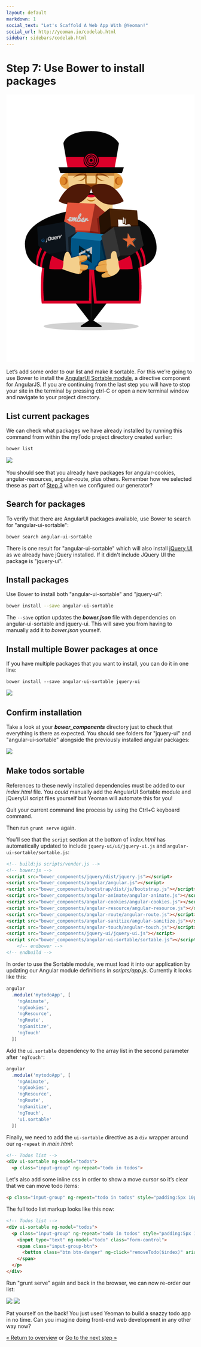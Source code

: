 ```yaml
---
layout: default
markdown: 1
social_text: "Let's Scaffold A Web App With @Yeoman!"
social_url: http://yeoman.io/codelab.html
sidebar: sidebars/codelab.html
---
```


# Step 7: Use Bower to install packages

<div class="mast-holder">
  <img src="/assets/img/yeoman-005.png">
</div>

Let’s add some order to our list and make it sortable. For this we’re going to use Bower to install the [AngularUI Sortable module](https://github.com/angular-ui/ui-sortable), a directive component for AngularJS. If you are continuing from the last step you will have to stop your site in the terminal by pressing ctrl-C or open a new terminal window and navigate to your project directory.

## List current packages

We can check what packages we have already installed by running this command from within the myTodo project directory created earlier:

```sh
bower list
```

![](/assets/img/codelab/image_22.png)

You should see that you already have packages for angular-cookies, angular-resources, angular-route, plus others. Remember how we selected these as part of [Step 3](scaffold-app.html#configure) when we configured our generator?

## Search for packages

To verify that there are AngularUI packages available, use Bower to search for "angular-ui-sortable":

```sh
bower search angular-ui-sortable
```

There is one result for "angular-ui-sortable" which will also install [jQuery UI](http://jqueryui.com/) as we already have jQuery installed. If it didn't include JQuery UI the package is "jquery-ui".

<h2 id="install">Install packages</h2>

Use Bower to install both "angular-ui-sortable" and "jquery-ui":

```sh
bower install --save angular-ui-sortable
```


The `--save` option updates the ***bower.json*** file with dependencies on angular-ui-sortable and jquery-ui. This will save you from having to manually add it to *bower.json* yourself.

<div class="note tip">

  <h2>Install multiple Bower packages at once</h2>

  <p>If you have multiple packages that you want to install, you can do it in one line:</p>

<pre>
<code class="language-sh">bower install --save angular-ui-sortable jquery-ui</code>
</pre>

</div>

![](/assets/img/codelab/image_24.png)

## Confirm installation

Take a look at your ***bower_components*** directory just to check that everything is there as expected. You should see folders for "jquery-ui" and "angular-ui-sortable" alongside the previously installed angular packages:

![](/assets/img/codelab/image_25.png)

<h2 id="implement">Make todos sortable</h2>

References to these newly installed dependencies must be added to our *index.html* file. You *could* manually add the AngularUI Sortable module and jQueryUI script files yourself but Yeoman will automate this for you!

Quit your current command line process by using the <span class="keyboard">Ctrl</span>+<span class="keyboard">C</span> keyboard command.

Then run `grunt serve` again.

You'll see that the `script` section at the bottom of *index.html* has automatically updated to include `jquery-ui/ui/jquery-ui.js` and `angular-ui-sortable/sortable.js`:

```html
<!-- build:js scripts/vendor.js -->
<!-- bower:js -->
<script src="bower_components/jquery/dist/jquery.js"></script>
<script src="bower_components/angular/angular.js"></script>
<script src="bower_components/bootstrap/dist/js/bootstrap.js"></script>
<script src="bower_components/angular-animate/angular-animate.js"></script>
<script src="bower_components/angular-cookies/angular-cookies.js"></script>
<script src="bower_components/angular-resource/angular-resource.js"></script>
<script src="bower_components/angular-route/angular-route.js"></script>
<script src="bower_components/angular-sanitize/angular-sanitize.js"></script>
<script src="bower_components/angular-touch/angular-touch.js"></script>
<script src="bower_components/jquery-ui/jquery-ui.js"></script>
<script src="bower_components/angular-ui-sortable/sortable.js"></script>
    <!-- endbower -->
<!-- endbuild -->
```

In order to use the Sortable module, we must load it into our application by updating our Angular module definitions in *scripts/app.js*. Currently it looks like this:

```js
angular
  .module('mytodoApp', [
    'ngAnimate',
    'ngCookies',
    'ngResource',
    'ngRoute',
    'ngSanitize',
    'ngTouch'
  ])
```

Add the `ui.sortable` dependency to the array list in the second parameter after `'ngTouch'`:

```js
angular
  .module('mytodoApp', [
    'ngAnimate',
    'ngCookies',
    'ngResource',
    'ngRoute',
    'ngSanitize',
    'ngTouch',
    'ui.sortable'
  ])
```

Finally, we need to add the `ui-sortable` directive as a `div` wrapper around our `ng-repeat` in *main.html*:

```html
<!-- Todos list -->
<div ui-sortable ng-model="todos">
  <p class="input-group" ng-repeat="todo in todos">
```

Let's also add some inline css in order to show a move cursor so it’s clear that we can move todo items:

```html
<p class="input-group" ng-repeat="todo in todos" style="padding:5px 10px; cursor: move;">
```

The full todo list markup looks like this now:

```html
<!-- Todos list -->
<div ui-sortable ng-model="todos">
  <p class="input-group" ng-repeat="todo in todos" style="padding:5px 10px; cursor: move;">
    <input type="text" ng-model="todo" class="form-control">
    <span class="input-group-btn">
      <button class="btn btn-danger" ng-click="removeTodo($index)" aria-label="Remove">X</button>
    </span>
  </p>
</div>
```

Run "grunt serve" again and back in the browser, we can now re-order our list:

<div class="side-by-side">
  <img src="/assets/img/codelab/image_26.png">
  <img src="/assets/img/codelab/image_27.png">
</div>

Pat yourself on the back! You just used Yeoman to build a snazzy todo app in no time. Can you imagine doing front-end web development in any other way now?

<p class="codelab-paging">
  <a href="../codelab.html#toc">&laquo; Return to overview</a>
  or
  <a href="write-unit-tests.html">Go to the next step &raquo;</a>
</p>
